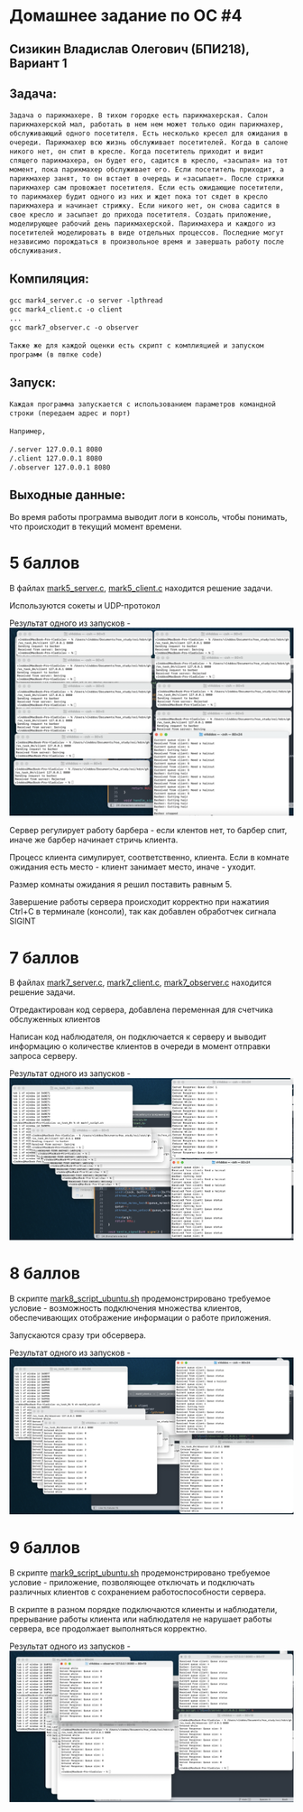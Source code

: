 # Домашнее задание по ОС #4
## Сизикин Владислав Олегович (БПИ218), Вариант 1

## Задача:
    Задача о парикмахере. В тихом городке есть парикмахерская. Салон парикмахерской мал, работать в нем нем может только один парикмахер, обслуживающий одного посетителя. Есть несколько кресел для ожидания в очереди. Парикмахер всю жизнь обслуживает посетителей. Когда в салоне никого нет, он спит в кресле. Когда посетитель приходит и видит спящего парикмахера, он будет его, садится в кресло, «засыпая» на тот момент, пока парикмахер обслуживает его. Если посетитель приходит, а парикмахер занят, то он встает в очередь и «засыпает». После стрижки парикмахер сам провожает посетителя. Если есть ожидающие посетители, то парикмахер будит одного из них и ждет пока тот сядет в кресло парикмахера и начинает стрижку. Если никого нет, он снова садится в свое кресло и засыпает до прихода посетителя. Создать приложение, моделирующее рабочий день парикмахерской. Парикмахера и каждого из посетителей моделировать в виде отдельных процессов. Последние могут независимо порождаться в произвольное время и завершать работу после обслуживания.
    
## Компиляция:
    gcc mark4_server.c -o server -lpthread
    gcc mark4_client.c -o client
    ...
    gcc mark7_observer.c -o observer

    Также же для каждой оценки есть скрипт с комплияцией и запуском программ (в пвпке code)
    
## Запуск:

    Каждая программа запускается с использованием параметров командной строки (передаем адрес и порт)
    
    Например,
    
    /.server 127.0.0.1 8080
    /.client 127.0.0.1 8080
    /.observer 127.0.0.1 8080

## Выходные данные: 

Во время работы программа выводит логи в консоль, чтобы понимать, что происходит в текущий момент времени.

# 5 баллов
В файлах [mark5_server.c](code/mark5_server.c), [mark5_client.c](code/mark5_client.c) находится решение задачи.

Используются сокеты и UDP-протокол

Результат одного из запусков - ![](imgs/mark5.png)

Сервер регулирует работу барбера - если клентов нет, то барбер спит, иначе же барбер начинает стричь клиента.

Процесс клиента симулирует, соответственно, клиента. Если в комнате ожидания есть место - клиент занимает место, иначе - уходит.

Размер комнаты ожидания я решил поставить равным 5.

Завершение работы сервера происходит корректно при нажатиия Ctrl+C в терминале (консоли), так как добавлен обработчек сигнала SIGINT

# 7 баллов
В файлах [mark7_server.c](code/mark7_server.c), [mark7_client.c](code/mark7_client.c), [mark7_observer.c](code/mark7_observer.c) находится решение задачи.

Отредактирован код сервера, добавлена переменная для счетчика обслуженных клиентов

Написан код наблюдателя, он подключается к серверу и выводит информацию о количестве клиентов в очереди в момент отправки запроса серверу.

Результат одного из запусков - ![](imgs/mark7.png)

# 8 баллов
В скрипте [mark8_script_ubuntu.sh](code/mark8_script_ubuntu.sh) продемонстрировано требуемое условие - возможность подключения множества клиентов, обеспечивающих отображение информации о работе приложения.

Запускаются сразу три обсервера.

Результат одного из запусков - ![](imgs/mark8.png)

# 9 баллов
В скрипте [mark9_script_ubuntu.sh](code/mark9_script_ubuntu.sh) продемонстрировано требуемое условие - приложение, позволяющее отключать и подключать различных клиентов с сохранением работоспособности сервера.

В скрипте в разном порядке подключаются клиенты и наблюдатели, прерывание работы клиента или наблюдателя не нарушает работы сервера, все продолжает выполняться корректно.

Результат одного из запусков - ![](imgs/mark9.png)